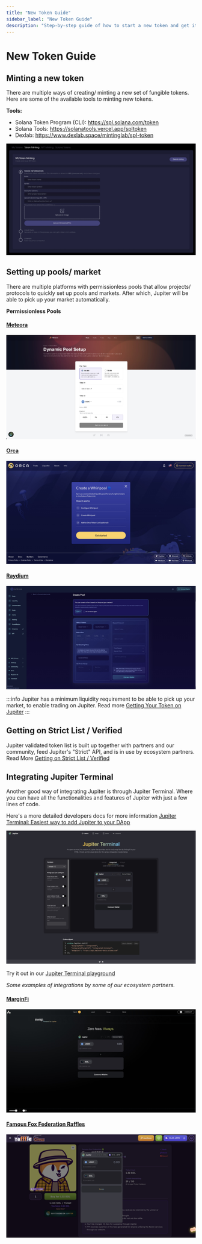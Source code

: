 ```yaml
---
title: "New Token Guide"
sidebar_label: "New Token Guide"
description: "Step-by-step guide of how to start a new token and get it on Jupiter"
---
```


# New Token Guide

## Minting a new token

There are multiple ways of creating/ minting a new set of fungible tokens. 
Here are some of the available tools to minting new tokens.

**Tools:**

- Solana Token Program (CLI): https://spl.solana.com/token 
- Solana Tools: https://solanatools.vercel.app/spltoken 
- Dexlab: https://www.dexlab.space/mintinglab/spl-token 


![Dexlab Token Mint](../img/dexlab-mint1.jpg)

<!-- ![Dexlab Token Mint 2](./img/dexlab-mint2.jpg) -->

## Setting up pools/ market

There are multiple platforms with permissionless pools that allow projects/ protocols to quickly set up pools and markets.
After which, Jupiter will be able to pick up your market automatically.

**Permissionless Pools**

#### [Meteora](https://app.meteora.ag/pools/create)

![Meteora](../img/meteora1.jpg)

#### [Orca](https://www.orca.so/liquidity/create) 

![Orca](../img/orca1.jpg)

#### [Raydium](https://raydium.io/clmm/create-pool/)

![Raydium](../img/raydium1.jpg)


:::info 
Jupiter has a minimum liquidity requirement to be able to pick up your market, to enable trading on Jupiter.
Read more [Getting Your Token on Jupiter](/docs/get-your-token-onto-jup)
:::

## Getting on Strict List / Verified

Jupiter validated token list is built up together with partners and our community, feed Jupiter's "Strict" API, and is in use by ecosystem partners. Read More [Getting on Strict List / Verified](/docs/get-your-token-onto-jup#getting-on-the-strict-list)

## Integrating Jupiter Terminal

Another good way of integrating Jupiter is through Jupiter Terminal. Where you can have all the functionalities and features of Jupiter with just a few lines of code. 

Here's a more detailed developers docs for more information [Jupiter Terminal: Easiest way to add Jupiter to your DApp](/docs/web-integration/jupiter-terminal)

![Terminal](../img/terminal1.jpg)

Try it out in our [Jupiter Terminal playground](https://terminal.jup.ag/)

<!-- (Jupiter Terminal Integration Guide run-through) -->

*Some examples of integrations by some of our ecosystem partners.*

#### [MarginFi](https://app.marginfi.com/swap)
![MarginFi](../img/marginfi.jpg)

#### [Famous Fox Federation Raffles](https://rafffle.famousfoxes.com/)
![Famous Fox Federation](../img/fff.jpg)

